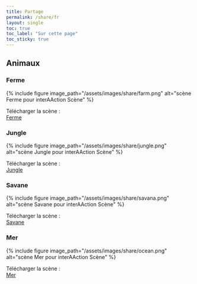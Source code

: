 ```yaml
---
title: Partage
permalink: /share/fr
layout: single
toc: true
toc_label: "Sur cette page"
toc_sticky: true
---
```


## Animaux

### Ferme

{% include figure image_path="/assets/images/share/farm.png" alt="scène Ferme pour interAAction Scène" %}

Télécharger la scène : <br>
<a href="../assets/scenesFR/ferme.json" download>
  <i class='fas fa-hand-point-right'></i>
  Ferme
</a>

### Jungle

{% include figure image_path="/assets/images/share/jungle.png" alt="scène Jungle pour interAAction Scène" %}

Télécharger la scène : <br>
<a href="../assets/scenesFR/jungle.json" download>
  <i class='fas fa-hand-point-right'></i>
  Jungle
</a>

### Savane

{% include figure image_path="/assets/images/share/savana.png" alt="scène Savane pour interAAction Scène" %}

Télécharger la scène : <br>
<a href="../assets/scenesFR/savane.json" download>
  <i class='fas fa-hand-point-right'></i>
  Savane
</a>

### Mer

{% include figure image_path="/assets/images/share/ocean.png" alt="scène Mer pour interAAction Scène" %}

Télécharger la scène : <br>
<a href="../assets/scenesFR/mer.json" download>
  <i class='fas fa-hand-point-right'></i>
  Mer
</a>
